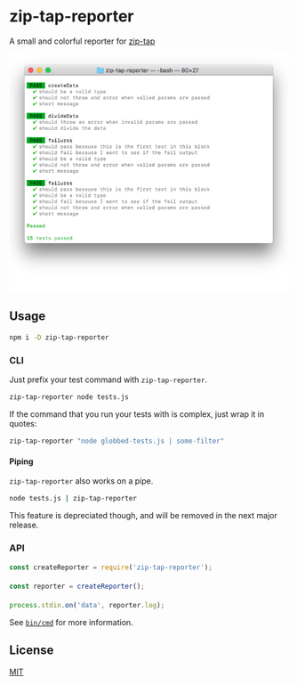 # zip-tap-reporter

A small and colorful reporter for [zip-tap](https://github.com/Vehmloewff/zip-tap)

<p align="center">
    <img src="https://github.com/Vehmloewff/zip-tap-reporter/raw/master/screenshot.png">
</p>

## Usage

```sh
npm i -D zip-tap-reporter
```

### CLI

Just prefix your test command with `zip-tap-reporter`.

```bash
zip-tap-reporter node tests.js
```

If the command that you run your tests with is complex, just wrap it in quotes:

```bash
zip-tap-reporter "node globbed-tests.js | some-filter"
```

#### Piping

`zip-tap-reporter` also works on a pipe.

```bash
node tests.js | zip-tap-reporter
```

This feature is depreciated though, and will be removed in the next major release.

### API

```js
const createReporter = require('zip-tap-reporter');

const reporter = createReporter();

process.stdin.on('data', reporter.log);
```

See [`bin/cmd`](bin/cmd) for more information.

## License

[MIT](/LICENSE)
